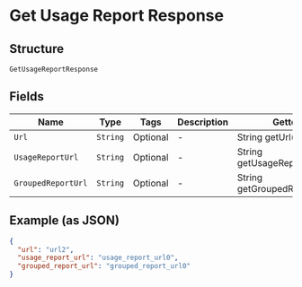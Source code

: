 
# Get Usage Report Response

## Structure

`GetUsageReportResponse`

## Fields

| Name | Type | Tags | Description | Getter | Setter |
|  --- | --- | --- | --- | --- | --- |
| `Url` | `String` | Optional | - | String getUrl() | setUrl(String url) |
| `UsageReportUrl` | `String` | Optional | - | String getUsageReportUrl() | setUsageReportUrl(String usageReportUrl) |
| `GroupedReportUrl` | `String` | Optional | - | String getGroupedReportUrl() | setGroupedReportUrl(String groupedReportUrl) |

## Example (as JSON)

```json
{
  "url": "url2",
  "usage_report_url": "usage_report_url0",
  "grouped_report_url": "grouped_report_url0"
}
```

